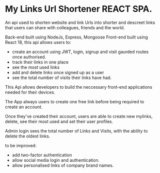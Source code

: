 # My Links Url Shortener REACT SPA.

An api used to shorten website and link Urls into shorter and descreet links that users can share with colleagues, friends and the world.

Back-end built using NodeJs, Express, Mongoose
Front-end built using React 18,
this api allows users to:

- create an account using JWT, login, signup and visit gaurded routes once authorised.
- track their links in one place
- see the most used links
- add and delete links once signed up as a user
- see the total number of visits their links have had.

This Api allows developers to build the neccessary front-end applications needed for their devices.

The App always users to create one free link before being required to create an account.

Once they've created their account, users are able to create new mylinks, delete, see their most used and set their user profiles.

Admin login sees the total number of Links and Visits, with the ability to delete the oldest links.

to be improved:

- add two-factor authentication
- allow social media login and authentication.
- allow personalised links of company brand names.
